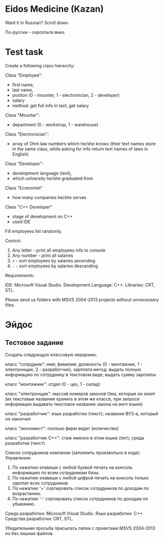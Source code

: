 # Eidos Medicine (Kazan)

Want it in Russian? Scroll down.

По-русски - скролльте вниз.

# Test task

Create a following class hierarchy:

Class "Employee":
- first name,
- last name,
- positon (0 - mounter, 1 - electronician, 2 - developer)
- salary
- method: get full info in text, get salary

Class "Mounter":
- department (0 - workshop, 1 - warehouse)

Class "Electronician":
- array of Ohm law numbers which he/she knows (their text names store in the same class, while asking for info return text names of laws in English)

Class "Developer":
- development language (text),
- which university he/she graduated from

Class "Economist"
- how many companies he/she serves

Class "C++ Developer"
- stage of development on C++
- used IDE

Fill employees list randomly.

Control:
1) Any letter - print all employees info to console
2) Any number - print all salaries
3) `+` - sort employees by salaries ascending
4) `-` - sort employees by salaries descending

Requirements:

IDE: Microsoft Visual Studio.
Development Language: C++.
Libraries: CRT, STL.

Please send us folders with MSVS 2004-2013 projects without unnecessary files.


# Эйдос
## Тестовое задание

Создать следующую классовую иерархию:

класс "сотрудник":
имя; фамилия; должность (0 - монтажник, 1 - электронщик, 2 - разработчик), зарплата
метод: выдать полную информацию по сотруднику в текстовом виде; выдать сумму зарплаты

класс "монтажник":
отдел (0 - цех, 1 - склад)

класс "электронщик":
массив номеров законов Ома, которые он знает (их текстовые названия хранить в этом же классе, при запросе информации выдавать текстовое название закона на англ языке)

класс "разработчик":
язык разработки (текст); название ВУЗ-а, который он закончил

класс "экономист":
сколько фирм ведет (количество)

класс "разработчик C++":
стаж именно в этом языке (лет); среда разработки (текст)

Список сотрудников компании (заполнить произвольно в коде).
Управление:
1) По нажатию клавиши с любой буквой печать на консоль информацию по всем сотрудникам базы.
2) По нажатию клавиши с любой цифрой печать на консоль только зарплат всех сотрудников.
3) По нажатию '+' сортировать список сотрудников по доходам по возрастанию.
4) По нажатию '-' сортировать список сотрудников по доходам по убыванию.

Среда разработки: Microsoft Visual Studio.
Язык разработки: C++.
Средства разработки: CRT, STL.

Убедительная просьба присылать папки с проектами MSVS 2004-2013 но без лишних файлов.
